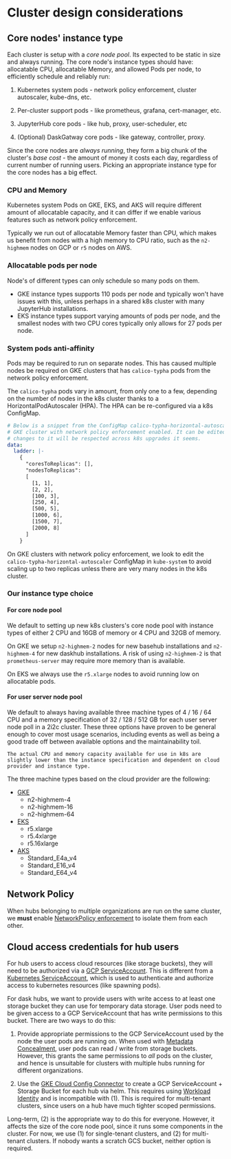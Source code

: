 # Cluster design considerations

## Core nodes' instance type

Each cluster is setup with a *core node pool*. Its expected to be static in size
and always running. The core node's instance types should have: allocatable CPU,
allocatable Memory, and allowed Pods per node, to efficiently schedule and
reliably run:

1. Kubernetes system pods - network policy enforcement, cluster
   autoscaler, kube-dns, etc.

2. Per-cluster support pods - like prometheus, grafana, cert-manager, etc.

3. JupyterHub core pods - like hub, proxy, user-scheduler, etc

4. (Optional) DaskGatway core pods - like gateway, controller, proxy.

Since the core nodes are *always running*, they form a big chunk of the
cluster's *base cost* - the amount of money it costs each day, regardless of
current number of running users. Picking an appropriate instance type for the
core nodes has a big effect.

### CPU and Memory

Kubernetes system Pods on GKE, EKS, and AKS will require different amount of
allocatable capacity, and it can differ if we enable various features such as
network policy enforcement.

Typically we run out of allocatable Memory faster than CPU, which makes us
benefit from nodes with a high memory to CPU ratio, such as the `n2-highmem`
nodes on GCP or `r5` nodes on AWS.

### Allocatable pods per node

Node's of different types can only schedule so many pods on them.

- GKE instance types supports 110 pods per node and typically won't have issues
  with this, unless perhaps in a shared k8s cluster with many JupyterHub
  installations.
- EKS instance types support varying amounts of pods per node, and the smallest
  nodes with two CPU cores typically only allows for 27 pods per node.

### System pods anti-affinity

Pods may be required to run on separate nodes. This has caused multiple nodes be
required on GKE clusters that has `calico-typha` pods from the network policy
enforcement.

The `calico-typha` pods vary in amount, from only one to a few, depending on the
number of nodes in the k8s cluster thanks to a HorizontalPodAutoscaler (HPA).
The HPA can be re-configured via a k8s ConfigMap.

```yaml
# Below is a snippet from the ConfigMap calico-typha-horizontal-autoscaler in a
# GKE cluster with network policy enforcement enabled. It can be edited, and
# changes to it will be respected across k8s upgrades it seems.
data:
  ladder: |-
    {
      "coresToReplicas": [],
      "nodesToReplicas":
      [
        [1, 1],
        [2, 2],
        [100, 3],
        [250, 4],
        [500, 5],
        [1000, 6],
        [1500, 7],
        [2000, 8]
      ]
    }
```

On GKE clusters with network policy enforcement, we look to edit the
`calico-typha-horizontal-autoscaler` ConfigMap in `kube-system` to avoid scaling
up to two replicas unless there are very many nodes in the k8s cluster.

### Our instance type choice

#### For core node pool

We default to setting up new k8s clusters's core node pool with instance types
of either 2 CPU and 16GB of memory or 4 CPU and 32GB of memory.

On GKE we setup `n2-highmem-2` nodes for new basehub installations and
`n2-highmem-4` for new daskhub installations. A risk of using `n2-highmem-2` is
that `prometheus-server` may require more memory than is available.

On EKS we always use the `r5.xlarge` nodes to avoid running low on allocatable
pods.

#### For user server node pool

We default to always having available three machine types of 4 / 16 / 64 CPU and a memory specification of 32 / 128 / 512 GB for each user server node poll in a 2i2c cluster. These three options have proven to be general enough to cover most usage scenarios, including events as well as being a good trade off between available options and the maintainability toil.

```{note}
The actual CPU and memory capacity available for use in k8s are slightly lower than the instance specification and dependent on cloud provider and instance type.
```

The three machine types based on the cloud provider are the following:
- [GKE](https://cloud.google.com/compute/docs/general-purpose-machines)
  - n2-highmem-4
  - n2-highmem-16
  - n2-highmem-64
- [EKS](https://aws.amazon.com/ec2/instance-types/r5/)
  - r5.xlarge
  - r5.4xlarge
  - r5.16xlarge
- [AKS](https://learn.microsoft.com/en-us/azure/virtual-machines/eav4-easv4-series)
  - Standard_E4a_v4
  - Standard_E16_v4
  - Standard_E64_v4

## Network Policy

When hubs belonging to multiple organizations are run on the same cluster,
we **must** enable [NetworkPolicy enforcement](https://cloud.google.com/kubernetes-engine/docs/how-to/network-policy)
to isolate them from each other.

## Cloud access credentials for hub users

For hub users to access cloud resources (like storage buckets), they will need
to be authorized via a [GCP ServiceAccount](https://cloud.google.com/iam/docs/service-accounts).
This is different from a [Kubernetes ServiceAccount](https://kubernetes.io/docs/tasks/configure-pod-container/configure-service-account/),
which is used to authenticate and authorize access to kubernetes resources (like spawning pods).

For dask hubs, we want to provide users with write access to at least one storage
bucket they can use for temporary data storage. User pods need to be given access to
a GCP ServiceAccount that has write permissions to this bucket. There are two ways
to do this:

1. Provide appropriate permissions to the GCP ServiceAccount used by the node the user
   pods are running on. When used with [Metadata Concealment](https://cloud.google.com/kubernetes-engine/docs/how-to/protecting-cluster-metadata#overview),
   user pods can read / write from storage buckets. However, this grants the same permissions
   to *all* pods on the cluster, and hence is unsuitable for clusters with multiple
   hubs running for different organizations.

2. Use the [GKE Cloud Config Connector](https://cloud.google.com/config-connector/docs/overview) to
   create a GCP ServiceAccount + Storage Bucket for each hub via helm. This requires using
   [Workload Identity](https://cloud.google.com/kubernetes-engine/docs/how-to/workload-identity) and
   is incompatible with (1). This is required for multi-tenant clusters, since users on a hub
   have much tighter scoped permissions.

Long-term, (2) is the appropriate way to do this for everyone. However, it affects the size
of the core node pool, since it runs some components in the cluster. For now, we use (1) for
single-tenant clusters, and (2) for multi-tenant clusters. If nobody wants a scratch GCS bucket,
neither option is required.
